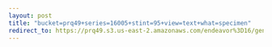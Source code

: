 ```yaml
---
layout: post
title: "bucket=prq49+series=16005+stint=95+view=text+what=specimen"
redirect_to: https://prq49.s3.us-east-2.amazonaws.com/endeavor%3D16/genomes/stage%3D0%2Bwhat%3Dgenerated/stint%3D95/series%3D16005/a%3Dgenome%2Bcriteria%3Dabundance%2Bmorph%3Dwildtype%2Bproc%3D0%2Bseries%3D16005%2Bstint%3D95%2Bthread%3D0%2Bvariation%3Dmaster%2Bext%3D.json.gz
---
```

